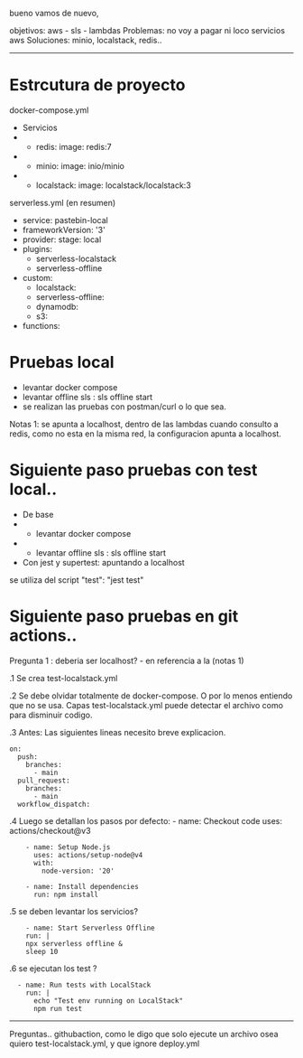 bueno vamos de nuevo,

objetivos: aws - sls - lambdas
Problemas: no voy a pagar ni loco servicios aws
Soluciones: minio, localstack, redis..

---

# Estrcutura de proyecto

docker-compose.yml

- Servicios
- - redis: image: redis:7
- - minio: image: inio/minio
- - localstack: image: localstack/localstack:3

serverless.yml (en resumen)

- service: pastebin-local
- frameworkVersion: '3'
- provider:
  stage: local
- plugins:
  - serverless-localstack
  - serverless-offline
- custom:
  - localstack:
  - serverless-offline:
  - dynamodb:
  - s3:
- functions:

# Pruebas local

- levantar docker compose
- levantar offline sls : sls offline start
- se realizan las pruebas con postman/curl o lo que sea.

Notas 1: se apunta a localhost,
dentro de las lambdas cuando consulto a redis,
como no esta en la misma red, la configuracion apunta a localhost.

# Siguiente paso pruebas con test local..

- De base
- - levantar docker compose
- - levantar offline sls : sls offline start
- Con jest y supertest: apuntando a localhost

se utiliza del script "test": "jest test"

# Siguiente paso pruebas en git actions..

Pregunta 1 : deberia ser localhost? - en referencia a la (notas 1)

.1 Se crea test-localstack.yml

.2 Se debe olvidar totalmente de docker-compose. O por lo menos entiendo que no se usa. Capas test-localstack.yml puede detectar el archivo como para disminuir codigo.

.3 Antes: Las siguientes lineas necesito breve explicacion.

```
on:
  push:
    branches:
      - main
  pull_request:
    branches:
      - main
  workflow_dispatch:
```

.4 Luego se detallan los pasos
por defecto: - name: Checkout code
uses: actions/checkout@v3

        - name: Setup Node.js
          uses: actions/setup-node@v4
          with:
            node-version: '20'

        - name: Install dependencies
          run: npm install

.5 se deben levantar los servicios?

        - name: Start Serverless Offline
        run: |
        npx serverless offline &
        sleep 10

.6 se ejecutan los test ?

      - name: Run tests with LocalStack
        run: |
          echo "Test env running on LocalStack"
          npm run test

---

Preguntas.. githubaction, como le digo que solo ejecute un archivo osea quiero test-localstack.yml, y que ignore deploy.yml
